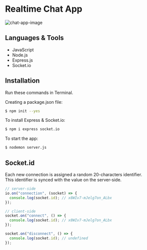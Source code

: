 # Realtime Chat App

![chat-app-image](https://user-images.githubusercontent.com/91262816/199104588-9e0ee2b5-1d84-44a0-9436-5455e8262401.png)

## Languages & Tools

- JavaScript
- Node.js
- Express.js
- Socket.io

## Installation
Run these commands in Terminal.

Creating a package.json file:
``` bash
$ npm init --yes
```
To install Express & Socket.io:
``` bash
$ npm i express socket.io
```
To start the app:
``` bash
$ nodemon server.js
```
## Socket.id
Each new connection is assigned a random 20-characters identifier.<br/>
This identifier is synced with the value on the server-side.
```js
// server-side
io.on("connection", (socket) => {
  console.log(socket.id); // x8WIv7-mJelg7on_ALbx
});

// client-side
socket.on("connect", () => {
  console.log(socket.id); // x8WIv7-mJelg7on_ALbx
});

socket.on("disconnect", () => {
  console.log(socket.id); // undefined
});
```
